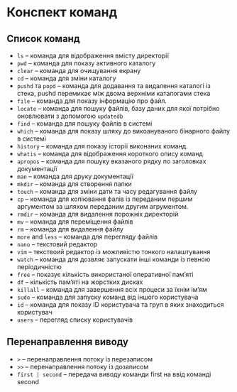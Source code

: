 # Конспект команд

## Список команд

- `ls` – команда для відображення вмісту директорії
- `pwd` – команда для показу активного каталогу
- `clear` – команда для очищування екрану
- `cd` – команда для зміни каталогу
- `pushd` та `popd` – команда для додавання та видалення каталогі із стека, pushd перемикає між двома верхніми
  каталогами стека
- `file` – команда для показу інформацію про файл.
- `locate` – команда для пошуку файлів, базу даних для якої потрібно оновлювати з допомогою `updatedb`
- `find` – команда для пошуку файлів в системі
- `which` – команда для показу шляху до викоануваного бінарного файлу в системі
- `history` – команда для показу історії виконаних команд.
- `whatis` – команда для відображення короткого опису команд
- `apropos` – команда для пошуку вказаного рядку по заголовках документації
- `man` – команда для друку документації
- `mkdir` – команда для створення папки
- `touch` – команда для зміни дати та часу редагування файлу
- `cp` – команда для копіювання фалів із переданим першим аргументом за шляхом переданим другим агрументом.
- `rmdir` – команда для видалення порожніх директорій
- `mv` – команда для переміщення файлів
- `rm` – команда для видалення файлу
- `more` and `less` – команда для перегляду файлів
- `nano` – текстовий редактор
- `vim` – текствоий редактор із можливістю тонкого налаштування
- `watch` – команда для дозвляє запускати інші команди із певною періодичністю
- `free` – показує кількість використаної оперативної памʼяті
- `df` – кількість памʼяті на жорстких дисках
- `killall` – команда для завершення всіх процеси за їхнім імʼям
- `sudo` – команда для запуску команд від іншого користувача
- `id` – команда для показу ID користувача та груп в яких знаходиться користувач
- `users` – перегляд списку користувачів

## Перенаправлення виводу 
- `>` – перенаправлення потоку із перезаписом
- `>>` – перенаправлення потоку із дозаписом
- `first | second` – передача виводу команди first на ввід команді second
